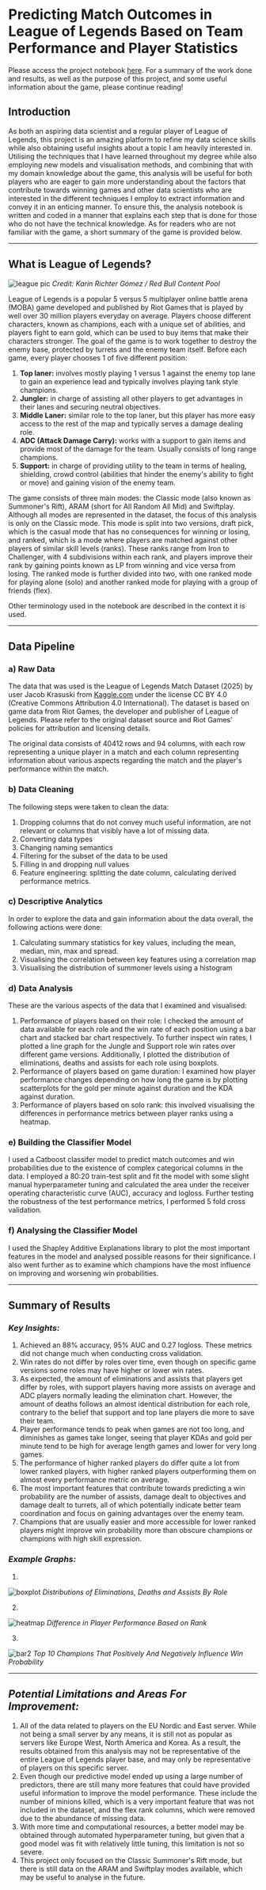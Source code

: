 # Predicting Match Outcomes in League of Legends Based on Team Performance and Player Statistics

Please access the project notebook [here](https://nbviewer.org/github/Mohamed-Aymaan-Zahir/League-of-Legends-Match-Analysis/blob/main/League%20of%20Legends%20Match%20Analysis%20and%20Predictive%20Model.ipynb). For a summary of the work done and results, as well as the purpose of this project, and some useful information about the game, please continue reading!

## Introduction

As both an aspiring data scientist and a regular player of League of Legends, this project is an amazing platform to refine my data science skills while also obtaining useful insights about a topic I am heavily interested in. Utilising the techniques that I have learned throughout my degree while also employing new models and visualisation methods, and combining that with my domain knowledge about the game, this analysis will be useful for both players who are eager to gain more understanding about the factors that contribute towards winning games and other data scientists who are interested in the different techniques I employ to extract information and convey it in an enticing manner. To ensure this, the analysis notebook  is written and coded in a manner that explains each step that is done for those who do not have the technical knowledge. As for readers who are not familiar with the game, a short summary of the game is provided below.

---

## What is League of Legends?
![league pic](league_pic.png)
_Credit: Karin Richter Gómez / Red Bull Content Pool_

League of Legends is a popular 5 versus 5 multiplayer online battle arena (MOBA) game developed and published by Riot Games that is played by well over 30 million players everyday on average. Players choose different characters, known as champions, each with a unique set of abilities, and players fight to earn gold, which can be used to buy items that make their characters stronger. The goal of the game is to work together to destroy the enemy base, protected by turrets and the enemy team itself. Before each game, every player chooses 1 of five different position:

1. **Top laner:** involves mostly playing 1 versus 1 against the enemy top lane to gain an experience lead and typically involves playing tank style champions.
2. **Jungler:** in charge of assisting all other players to get advantages in their lanes and securing neutral objectives.
3. **Middle Laner:** similar role to the top laner, but this player has more easy access to the rest of the map and typically serves a damage dealing role.
4. **ADC (Attack Damage Carry):** works with a support to gain items and provide most of the damage for the team. Usually consists of long range champions.
5. **Support:** in charge of providing utility to the team in terms of healing, shielding, crowd control (abilities that hinder the enemy's ability to fight or move) and gaining vision of the enemy team.

The game consists of three main modes: the Classic mode (also known as Summoner's Rift), ARAM (short for All Random All Mid) and Swiftplay. Although all modes are represented in the dataset, the focus of this analysis is only on the Classic mode. This mode is split into two versions, draft pick, which is the casual mode that has no consequences for winning or losing, and ranked, which is a mode where players are matched against other players of similar skill levels (ranks). These ranks range from Iron to Challenger, with 4 subdivisions within each rank, and players improve their rank by gaining points known as LP from winning and vice versa from losing. The ranked mode is further divided into two, with one ranked mode for playing alone (solo) and another ranked mode for playing with a group of friends (flex).

Other terminology used in the notebook are described in the context it is used.

---

## Data Pipeline

### a) Raw Data

The data that was used is the League of Legends Match Dataset (2025) by user Jacob Krasuski from [Kaggle.com](https://www.kaggle.com/datasets/jakubkrasuski/league-of-legends-match-dataset-2025) under the license  CC BY 4.0 (Creative Commons Attribution 4.0 International). The dataset is based on game data from Riot Games, the developer and publisher of League of Legends. Please refer to the original dataset source and Riot Games' policies for attribution and licensing details.

The original data consists of 40412 rows and 94 columns, with each row representing a unique player in a match and each column representing information about various aspects regarding the match and the player's performance within the match.

### b) Data Cleaning

The following steps were taken to clean the data:

1. Dropping columns that do not convey much useful information, are not relevant or columns that visibly have a lot of missing data.
2. Converting data types
3. Changing naming semantics
4. Filtering for the subset of the data to be used
5. Filling in and dropping null values
6. Feature engineering: splitting the date column, calculating derived performance metrics.

### c) Descriptive Analytics

In order to explore the data and gain information about the data overall, the following actions were done:

1. Calculating summary statistics for key values, including the mean, median, min, max and spread.
2. Visualising the correlation between key features using a correlation map
3. Visualising the distribution of summoner levels using a histogram

### d) Data Analysis

These are the various aspects of the data that I examined and visualised:

1. Performance of players based on their role: I checked the amount of data available for each role and the win rate of each position using a bar chart and stacked bar chart respectively. To further inspect win rates, I plotted a line graph for the Jungle and Support role win rates over different game versions. Additionally, I plotted the distribution of eliminations, deaths and assists for each role using boxplots.
2. Performance of players based on game duration: I examined how player performance changes depending on how long the game is by plotting scatterplots for the gold per minute against duration and the KDA against duration.
3. Performance of players based on solo rank: this involved visualising the differences in performance metrics between player ranks using a heatmap.


### e) Building the Classifier Model

I used a Catboost classifer model to predict match outcomes and win probabilities due to the existence of complex categorical columns in the data. I employed a 80:20 train-test split and fit the model with some slight manual hyperparameter tuning and calculated the area under the receiver operating characteristic curve (AUC), accuracy and logloss. Further testing the robustness of the test performance metrics, I performed 5 fold cross validation.

### f) Analysing the Classifier Model

I used the Shapley Additive Explanations library to plot the most important features in the model and analysed possible reasons for their significance. I also went further as to examine which champions have the most influence on improving and worsening win probabilities.

---
## Summary of Results

### **_Key Insights:_**
1. Achieved an 88% accuracy, 95% AUC and 0.27 logloss. These metrics did not change much when conducting cross validation.
2. Win rates do not differ by roles over time, even though on specific game versions some roles may have higher or lower win rates.
4. As expected, the amount of eliminations and assists that players get differ by roles, with support players having more assists on average and ADC players normally leading the elimination chart. However, the amount of deaths follows an almost identical distribution for each role, contrary to the belief that support and top lane players die more to save their team.
5. Player performance tends to peak when games are not too long, and diminishes as games take longer, seeing that player KDAs and gold per minute tend to be high for average length games and lower for very long games.
6. The performance of higher ranked players do differ quite a lot from lower ranked players, with higher ranked players outperforming them on almost every performance metric on average.
7. The most important features that contribute towards predicting a win probability are the number of assists, damage dealt to objectives and damage dealt to turrets, all of which potentially indicate better team coordination and focus on gaining advantages over the enemy team.
8. Champions that are usually easier and more accessible for lower ranked players might improve win probability more than obscure champions or champions with high skill expression.

### **_Example Graphs:_**

1.
 ![boxplot](boxplot.png)
_Distributions of Eliminations, Deaths and Assists By Role_

2.
![heatmap](heatmap.png)
_Difference in Player Performance Based on Rank_

3.
![bar2](bar2.png)
_Top 10 Champions That Positively And Negatively Influence Win Probability_

---

## **_Potential Limitations and Areas For Improvement:_**
1. All of the data related to players on the EU Nordic and East server. While not being a small server by any means, it is still not as popular as servers like Europe West, North America and Korea. As a result, the results obtained from this analysis may not be representative of the entire League of Legends player base, and may only be representative of players on this specific server.
2. Even though our predictive model ended up using a large number of predictors, there are still many more features that could have provided useful information to improve the model performance. These include the number of minions killed, which is a very important feature that was not included in the dataset, and the flex rank columns, which were removed due to the abundance of missing data.
3. With more time and computational resources, a better model may be obtained through automated hyperparameter tuning, but given that a good model was fit with relatively little tuning, this limitation is not so severe.
4. This project only focused on the Classic Summoner's Rift mode, but there is still data on the ARAM and Swiftplay modes available, which may be useful to analyse in the future.

